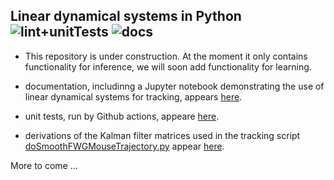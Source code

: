 Linear dynamical systems in Python ![lint+unitTests](https://github.com/joacorapela/lds_python/actions/workflows/lint+unitTests.yml/badge.svg)
 ![docs](https://readthedocs.org/projects/pip/badge/)
----------------------------------

- This repository is under construction. At the moment it only contains functionality for inference, we will soon add functionality for learning.

- documentation, includinng a Jupyter notebook demonstrating the use of linear dynamical systems for tracking, appears [here](https://lds-python.readthedocs.io/).

- unit tests, run by Github actions, appeare [here](https://github.com/joacorapela/lds_python/tree/master/test).

- derivations of the Kalman filter matrices used in the tracking script [doSmoothFWGMouseTrajectory.py](code/scripts/doSmoothFWGMouseTrajectory.py) appear [here](doc/trackingNotes/trackingNotes.pdf).

More to come ...

